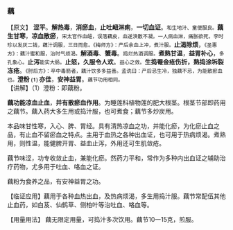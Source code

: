 ###  藕

【原文】 **涩平**。**解热毒**，**消瘀血**，**止吐衄淋痢**，**一切血证**。<small>和生地汁、童便服良。</small>**藕生甘寒**，**凉血散瘀**，<small>宋太官作血衄，误落藕皮，血遂涣散不凝。一人病血淋，痛胀欲死，李时珍以发灰二钱，藕汁调服，三日而愈。《梅师方》：产后余血上冲，煮汁服。</small>**止渴除烦**，<small>《圣惠方》：藕汁蜜和服，治时气烦渴。</small>**解酒毒**、**蟹毒**。<small>捣烂热酒调服。</small>**煮熟甘温**，**益胃补心**，<small>多孔象心。</small>**止泻**<small>能实大肠。</small>**止怒，久服令人欢**。<small>益心之效。</small>**生捣罨金疮伤折，熟捣涂坼裂冻疮**。<small>《肘后方》：卒中毒箭者，藕汁饮多多益善。孟诜曰：产后忌生冷，独藕不忌，为能散瘀血也。</small>**澄粉** **⑴** **亦佳**，**安神益胃**。<small>藕节功用相同。</small>
​    
【讲解】（1）澄粉：即藕粉。
    
**藕功能凉血止血**，**并有散瘀血作用**。为睡莲科植物莲的肥大根茎。根茎节部即药用之藕节。藕入药大多生用或捣汁服，也可煮食；藕节多炒炭用。
    
本品味甘性寒，入心、脾、胃经。具有清热凉血之功，并能化瘀，为化瘀止血之品，有止血不留瘀血之特点。主用于血热之各种出血证，也可用于热病烦渴。煮熟用，则性温，能健脾开胃、益血止泻，外用还可生肌敛疮。
     
藕节味涩，功专收敛止血，兼能化瘀。然药力平和，常作为多种内出血证之辅助治疗药物，尤多用于吐血、咯血之证。
    
藕粉为食养之品，有安神益胃之功。
    
【临证应用】藕用于各种血热出血，及热病烦渴，多生用捣汁服。藕节常配伍其他止血药，如白芨、仙鹤草、侧柏叶等治吐血、咯血等。
    
【用量用法】  藕无限定用量，可捣汁多次饮用。藕节10一15克，煎服。

 

 
